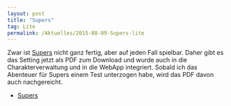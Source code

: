 ```yaml
---
layout: post
title: "Supers"
tag: Lite
permalink: /Aktuelles/2015-08-09-Supers-lite
---
```


Zwar ist [Supers](https://lite.jcgames.de/Settings/Supers/) nicht ganz fertig, aber auf jeden Fall spielbar. Daher gibt es das Setting jetzt als PDF zum Download und wurde auch in die Charakterverwaltung und in die WebApp integriert. Sobald ich das Abenteuer für Supers einem Test unterzogen habe, wird das PDF davon auch nachgereicht.

- [Supers](https://lite.jcgames.de/Settings/Supers/)
